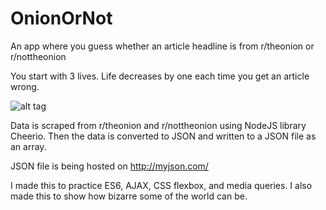 # OnionOrNot
An app where you guess whether an article headline is from r/theonion or r/nottheonion

You start with 3 lives. Life decreases by one each time you get an article wrong.

![alt tag](http://i.imgur.com/98n9jfA.png)

Data is scraped from r/theonion and r/nottheonion using NodeJS library Cheerio. Then the data is converted to JSON and written to a JSON file as an array. 

JSON file is being hosted on http://myjson.com/

I made this to practice ES6, AJAX, CSS flexbox, and media queries. I also made this to show how bizarre some of the world can be.
